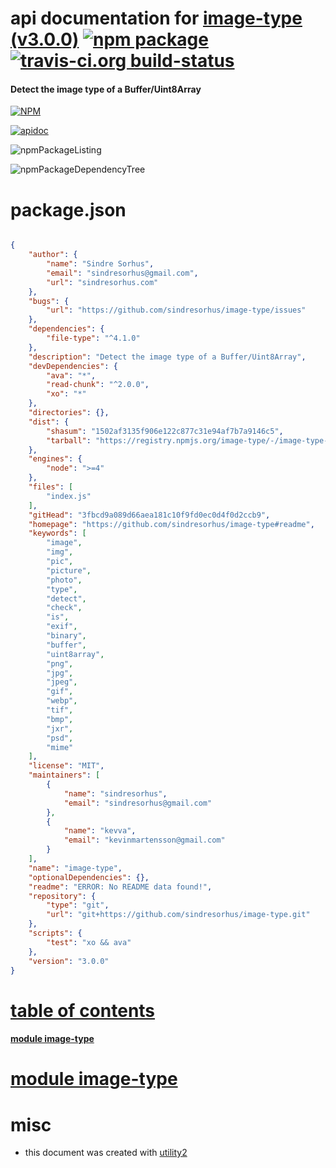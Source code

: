 # api documentation for  [image-type (v3.0.0)](https://github.com/sindresorhus/image-type#readme)  [![npm package](https://img.shields.io/npm/v/npmdoc-image-type.svg?style=flat-square)](https://www.npmjs.org/package/npmdoc-image-type) [![travis-ci.org build-status](https://api.travis-ci.org/npmdoc/node-npmdoc-image-type.svg)](https://travis-ci.org/npmdoc/node-npmdoc-image-type)
#### Detect the image type of a Buffer/Uint8Array

[![NPM](https://nodei.co/npm/image-type.png?downloads=true)](https://www.npmjs.com/package/image-type)

[![apidoc](https://npmdoc.github.io/node-npmdoc-image-type/build/screenCapture.buildNpmdoc.browser.%252Fhome%252Ftravis%252Fbuild%252Fnpmdoc%252Fnode-npmdoc-image-type%252Ftmp%252Fbuild%252Fapidoc.html.png)](https://npmdoc.github.io/node-npmdoc-image-type/build/apidoc.html)

![npmPackageListing](https://npmdoc.github.io/node-npmdoc-image-type/build/screenCapture.npmPackageListing.svg)

![npmPackageDependencyTree](https://npmdoc.github.io/node-npmdoc-image-type/build/screenCapture.npmPackageDependencyTree.svg)



# package.json

```json

{
    "author": {
        "name": "Sindre Sorhus",
        "email": "sindresorhus@gmail.com",
        "url": "sindresorhus.com"
    },
    "bugs": {
        "url": "https://github.com/sindresorhus/image-type/issues"
    },
    "dependencies": {
        "file-type": "^4.1.0"
    },
    "description": "Detect the image type of a Buffer/Uint8Array",
    "devDependencies": {
        "ava": "*",
        "read-chunk": "^2.0.0",
        "xo": "*"
    },
    "directories": {},
    "dist": {
        "shasum": "1502af3135f906e122c877c31e94af7b7a9146c5",
        "tarball": "https://registry.npmjs.org/image-type/-/image-type-3.0.0.tgz"
    },
    "engines": {
        "node": ">=4"
    },
    "files": [
        "index.js"
    ],
    "gitHead": "3fbcd9a089d66aea181c10f9fd0ec0d4f0d2ccb9",
    "homepage": "https://github.com/sindresorhus/image-type#readme",
    "keywords": [
        "image",
        "img",
        "pic",
        "picture",
        "photo",
        "type",
        "detect",
        "check",
        "is",
        "exif",
        "binary",
        "buffer",
        "uint8array",
        "png",
        "jpg",
        "jpeg",
        "gif",
        "webp",
        "tif",
        "bmp",
        "jxr",
        "psd",
        "mime"
    ],
    "license": "MIT",
    "maintainers": [
        {
            "name": "sindresorhus",
            "email": "sindresorhus@gmail.com"
        },
        {
            "name": "kevva",
            "email": "kevinmartensson@gmail.com"
        }
    ],
    "name": "image-type",
    "optionalDependencies": {},
    "readme": "ERROR: No README data found!",
    "repository": {
        "type": "git",
        "url": "git+https://github.com/sindresorhus/image-type.git"
    },
    "scripts": {
        "test": "xo && ava"
    },
    "version": "3.0.0"
}
```



# <a name="apidoc.tableOfContents"></a>[table of contents](#apidoc.tableOfContents)

#### [module image-type](#apidoc.module.image-type)



# <a name="apidoc.module.image-type"></a>[module image-type](#apidoc.module.image-type)



# misc
- this document was created with [utility2](https://github.com/kaizhu256/node-utility2)
